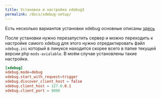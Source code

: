 ```yaml
---
title: Установка и настройка xdebug3
permalink: /docs/xdebug-setup/
---
```


Есть несколько вариантов установки xdebug основные описаны [здесь](https://xdebug.org/docs/install)

После установки нужно перезапустить сервер и можно переходить к настройке самого xdebug
для этого нужно отредактировать файл `xdebug.ini` который в линуксе находится скорее всего в папке текущей версии php `mods-avialable`. В моём случае установлены такие настройки.

```conf
[xdebug]
xdebug.mode=debug
xdebug.start_with_request=trigger
xdebug.discover_client_host = false
xdebug.client_host = 127.0.0.1
xdebug.client_port = 9000
```
